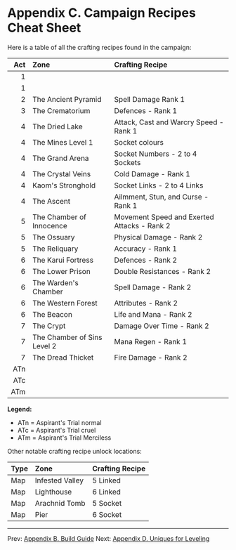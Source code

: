 # Appendix C. Campaign Recipes Cheat Sheet

Here is a table of all the crafting recipes found in the campaign:

| Act | Zone                        | Crafting Recipe                    |
|----:|:----------------------------|:-----------------------------------|
|   1 |                             | |
|   1 |                             | |                     
|   2 | The Ancient Pyramid         | Spell Damage Rank 1                         |
|   3 | The Crematorium             | Defences - Rank 1                           |
|   4 | The Dried Lake              | Attack, Cast and Warcry Speed - Rank 1      |
|   4 | The Mines Level 1           | Socket colours                              |
|   4 | The Grand Arena             | Socket Numbers - 2 to 4 Sockets             | 
|   4 | The Crystal Veins           | Cold Damage - Rank 1                        |
|   4 | Kaom's Stronghold           | Socket Links - 2 to 4 Links                 |
|   4 | The Ascent                  | Ailmment, Stun, and Curse - Rank 1          |
|   5 | The Chamber of Innocence    | Movement Speed and Exerted Attacks - Rank 2 |
|   5 | The Ossuary                 | Physical Damage - Rank 2                    |
|   5 | The Reliquary               | Accuracy - Rank 1                           |
|   6 | The Karui Fortress          | Defences - Rank 2                           |
|   6 | The Lower Prison            | Double Resistances - Rank 2                 |
|   6 | The Warden's Chamber        | Spell Damage - Rank 2                       |
|   6 | The Western Forest          | Attributes - Rank 2                         |
|   6 | The Beacon                  | Life and Mana - Rank 2                      |
|   7 | The Crypt                   | Damage Over Time - Rank 2                   |
|   7 | The Chamber of Sins Level 2 | Mana Regen - Rank 1                         |
|   7 | The Dread Thicket           | Fire Damage - Rank 2                        |
| ATn |                             | |
| ATc |                             | |
| ATm |                             | |

**Legend:**

* ATn = Aspirant's Trial normal
* ATc = Aspirant's Trial cruel
* ATm = Aspirant's Trial Merciless

Other notable crafting recipe unlock locations:

| Type| Zone              | Crafting Recipe |
|:----|:------------------|:----------------|
| Map | Infested Valley   | 5 Linked        |
| Map | Lighthouse        | 6 Linked        |
| Map | Arachnid Tomb     | 5 Socket        |
| Map | Pier              | 6 Socket        |

---

Prev: [Appendix B. Build Guide](appendix_b_build_guide.md)
Next: [Appendix D. Uniques for Leveling](appendix_d_uniques.md)
